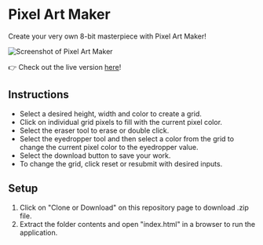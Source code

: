 # Pixel Art Maker

Create your very own 8-bit masterpiece with Pixel Art Maker!

![Screenshot of Pixel Art Maker](PixelArtMaker_screenshot.png)

👉 Check out the live version [here](https://mattrdiamond.github.io/Pixel-Art-Maker/)!

## Instructions

- Select a desired height, width and color to create a grid.
- Click on individual grid pixels to fill with the current pixel color.
- Select the eraser tool to erase or double click.
- Select the eyedropper tool and then select a color from the grid to change the current pixel color to the eyedropper value.
- Select the download button to save your work.
- To change the grid, click reset or resubmit with desired inputs.

## Setup

1. Click on "Clone or Download" on this repository page to download .zip file.
2. Extract the folder contents and open "index.html" in a browser to run the application.
